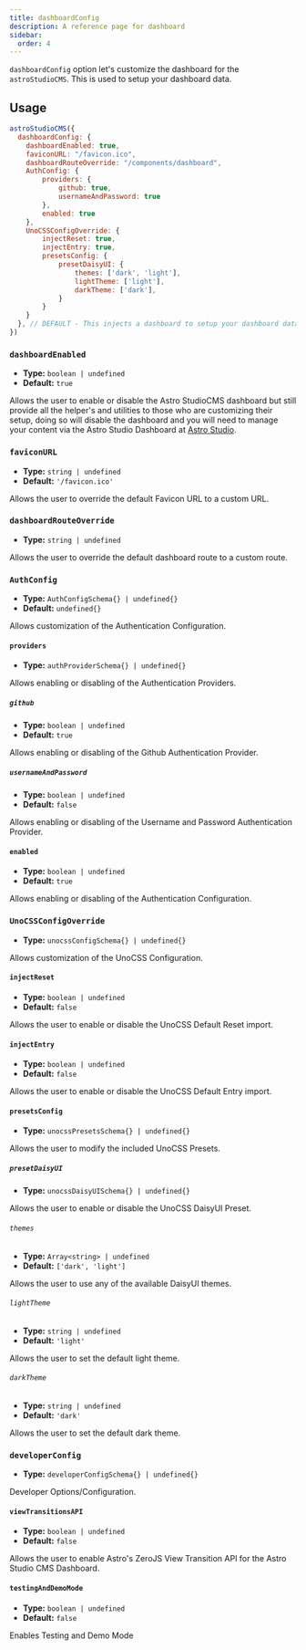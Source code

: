 ```yaml
---
title: dashboardConfig
description: A reference page for dashboard
sidebar:
  order: 4
---
```


`dashboardConfig` option let's customize the dashboard for the `astroStudioCMS`. This is used to setup your dashboard data.

## Usage

```js title="astro.config.mjs"  {2-24}
astroStudioCMS({
  dashboardConfig: {
    dashboardEnabled: true,
    faviconURL: "/favicon.ico",
    dashboardRouteOverride: "/components/dashboard",
    AuthConfig: {
        providers: {
            github: true,
            usernameAndPassword: true
        },
        enabled: true
    },
    UnoCSSConfigOverride: {
        injectReset: true,
        injectEntry: true,
        presetsConfig: {
            presetDaisyUI: {
                themes: ['dark', 'light'],
                lightTheme: ['light'],
                darkTheme: ['dark'],
            }
        }
    }
  }, // DEFAULT - This injects a dashboard to setup your dashboard data.
})
```

### `dashboardEnabled`

- **Type:** `boolean | undefined`
- **Default:** `true`

Allows the user to enable or disable the Astro StudioCMS dashboard but still provide all the helper's and utilities to those who are customizing their setup, doing so will disable the dashboard and you will need to manage your content via the Astro Studio Dashboard at [Astro Studio](http://studio.astro.build).


### `faviconURL`

- **Type:** `string | undefined`
- **Default:** `'/favicon.ico'`

Allows the user to override the default Favicon URL to a custom URL.

### `dashboardRouteOverride`

- **Type:** `string | undefined`

Allows the user to override the default dashboard route to a custom route.

### `AuthConfig`

- **Type:** `AuthConfigSchema{} | undefined{}`
- **Default:** `undefined{}`

Allows customization of the Authentication Configuration.

#### `providers`

- **Type:** `authProviderSchema{} | undefined{}`

Allows enabling or disabling of the Authentication Providers.

##### `github`

- **Type:** `boolean | undefined`
- **Default:** `true`

Allows enabling or disabling of the Github Authentication Provider.

##### `usernameAndPassword`

- **Type:** `boolean | undefined`
- **Default:** `false`

Allows enabling or disabling of the Username and Password Authentication Provider.

#### `enabled`

- **Type:** `boolean | undefined`
- **Default:** `true`

Allows enabling or disabling of the Authentication Configuration.

### `UnoCSSConfigOverride`

- **Type:** `unocssConfigSchema{} | undefined{}`

Allows customization of the UnoCSS Configuration.

#### `injectReset`

- **Type:** `boolean | undefined`
- **Default:** `false`

Allows the user to enable or disable the UnoCSS Default Reset import.

#### `injectEntry`

- **Type:** `boolean | undefined`
- **Default:** `false`

Allows the user to enable or disable the UnoCSS Default Entry import.

#### `presetsConfig`

- **Type:** `unocssPresetsSchema{} | undefined{}`

Allows the user to modify the included UnoCSS Presets.

##### `presetDaisyUI`

- **Type:** `unocssDaisyUISchema{} | undefined{}`

Allows the user to enable or disable the UnoCSS DaisyUI Preset.

###### `themes`

- **Type:** `Array<string> | undefined`
- **Default:** `['dark', 'light']`

Allows the user to use any of the available DaisyUI themes.

###### `lightTheme`

- **Type:** `string | undefined`
- **Default:** `'light'`

Allows the user to set the default light theme.

###### `darkTheme`

- **Type:** `string | undefined`
- **Default:** `'dark'`

Allows the user to set the default dark theme.

### `developerConfig`

- **Type:** `developerConfigSchema{} | undefined{}`

Developer Options/Configuration.

#### `viewTransitionsAPI`

- **Type:** `boolean | undefined`
- **Default:** `false`

Allows the user to enable Astro's ZeroJS View Transition API for the Astro Studio CMS Dashboard.

#### `testingAndDemoMode`

- **Type:** `boolean | undefined`
- **Default:** `false`

Enables Testing and Demo Mode
